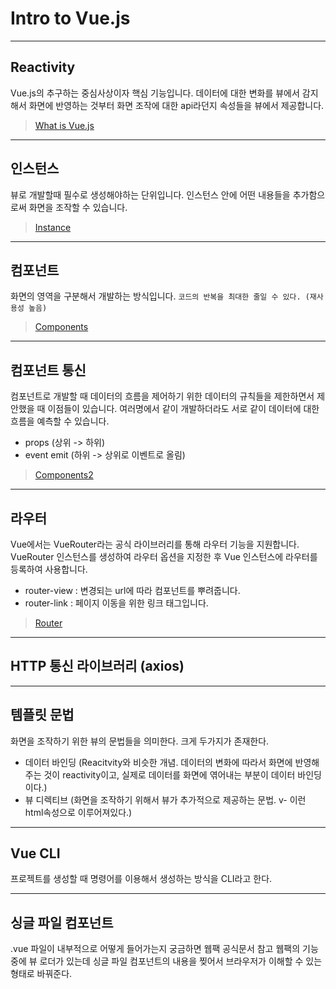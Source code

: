 # Intro to Vue.js

---

## Reactivity

Vue.js의 추구하는 중심사상이자 핵심 기능입니다.
데이터에 대한 변화를 뷰에서 감지해서 화면에 반영하는 것부터 화면 조작에 대한 api라던지 속성들을 뷰에서 제공합니다.

> [What is Vue.js](https://github.com/chloemk/intro-to-vue/blob/main/notes/What%20is%20Vue.js.md 'Note #1')

---

## 인스턴스

뷰로 개발할때 필수로 생성해야하는 단위입니다. 인스턴스 안에 어떤 내용들을 추가함으로써 화면을 조작할 수 있습니다.

> [Instance](https://github.com/chloemk/intro-to-vue/blob/main/notes/Instance.md 'Note #2')

---

## 컴포넌트

화면의 영역을 구분해서 개발하는 방식입니다.
`코드의 반복을 최대한 줄일 수 있다. (재사용성 높음)`

> [Components](https://github.com/chloemk/intro-to-vue/blob/main/notes/Component.md 'Note #3')

---

## 컴포넌트 통신

컴포넌트로 개발할 때 데이터의 흐름을 제어하기 위한 데이터의 규칙들을 제한하면서 제안했을 때 이점들이 있습니다.
여러명에서 같이 개발하더라도 서로 같이 데이터에 대한 흐름을 예측할 수 있습니다.

- props (상위 -> 하위)
- event emit (하위 -> 상위로 이벤트로 올림)

> [Components2](https://github.com/chloemk/intro-to-vue/blob/main/notes/Component2.md 'Note #4')

---

## 라우터

Vue에서는 VueRouter라는 공식 라이브러리를 통해 라우터 기능을 지원합니다.
VueRouter 인스턴스를 생성하여 라우터 옵션을 지정한 후 Vue 인스턴스에 라우터를 등록하여 사용합니다.

- router-view : 변경되는 url에 따라 컴포넌트를 뿌려줍니다.
- router-link : 페이지 이동을 위한 링크 태그입니다.

> [Router](https://github.com/chloemk/intro-to-vue/blob/main/notes/Router.md 'Note #5')

---

## HTTP 통신 라이브러리 (axios)

---

## 템플릿 문법

화면을 조작하기 위한 뷰의 문법들을 의미한다. 크게 두가지가 존재한다.

- 데이터 바인딩 (Reacitvity와 비슷한 개념. 데이터의 변화에 따라서 화면에 반영해주는 것이 reactivity이고, 실제로 데이터를 화면에 엮어내는 부분이 데이터 바인딩이다.)
- 뷰 디렉티브 (화면을 조작하기 위해서 뷰가 추가적으로 제공하는 문법. v- 이런 html속성으로 이루어져있다.)

---

## Vue CLI

프로젝트를 생성할 때 명령어를 이용해서 생성하는 방식을 CLI라고 한다.

---

## 싱글 파일 컴포넌트

.vue 파일이 내부적으로 어떻게 들어가는지 궁금하면 웹팩 공식문서 참고
웹팩의 기능중에 뷰 로더가 있는데 싱글 파일 컴포넌트의 내용을 찢어서 브라우저가 이해할 수 있는 형태로 바꿔준다.
